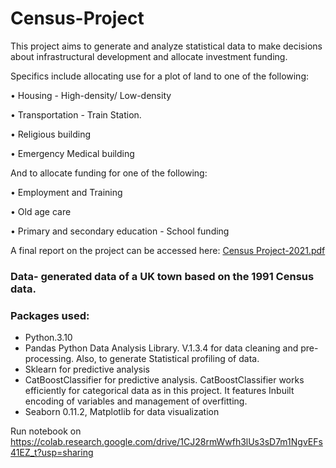 # Census-Project
This project aims to generate and analyze statistical data to make decisions about infrastructural  development and allocate investment funding.

Specifics include allocating use for a plot of land to one of the following:

• Housing - High-density/ Low-density

• Transportation - Train Station.

• Religious building

• Emergency Medical building

And to allocate funding for one of the following:

• Employment and Training

• Old age care

• Primary and secondary education - School funding

A final report on the project can be accessed here: [Census Project-2021.pdf](https://github.com/Onikenny/Census-Project/files/7924855/Census.Project-2021.pdf)


### Data- generated data of a UK town based on the 1991 Census data.

### Packages used: 
- Python.3.10 
- Pandas Python Data Analysis Library. V.1.3.4 for data cleaning and pre-processing. Also, to generate Statistical profiling of data.
- Sklearn for predictive analysis
- CatBoostClassifier for predictive analysis. CatBoostClassifier works efficiently for categorical data as in this project. It features Inbuilt encoding of variables  and management of overfitting.
- Seaborn 0.11.2, Matplotlib for data visualization
              
Run notebook on https://colab.research.google.com/drive/1CJ28rmWwfh3lUs3sD7m1NgvEFs41EZ_t?usp=sharing
